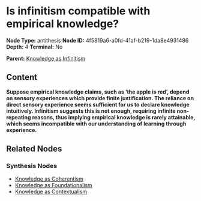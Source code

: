 # Is infinitism compatible with empirical knowledge?

**Node Type:** antithesis
**Node ID:** 4f5819a6-a0fd-41af-b219-1da8e4931486
**Depth:** 4
**Terminal:** No

**Parent:** [Knowledge as Infinitism](knowledge-as-infinitism-synthesis-07c81b44-77bc-4fa5-b9aa-f106a37578e5.md)

## Content

**Suppose empirical knowledge claims, such as ‘the apple is red’, depend on sensory experiences which provide finite justification. The reliance on direct sensory experience seems sufficient for us to declare knowledge intuitively. Infinitism suggests this is not enough, requiring infinite non-repeating reasons, thus implying empirical knowledge is rarely attainable, which seems incompatible with our understanding of learning through experience.**

## Related Nodes

### Synthesis Nodes

- [Knowledge as Coherentism](knowledge-as-coherentism-synthesis-6dd56e96-d4fa-4c2d-8d1d-e3b41bf736c7.md)
- [Knowledge as Foundationalism](knowledge-as-foundationalism-synthesis-404efcbb-3a9e-42f9-ac69-ff741e5a2d64.md)
- [Knowledge as Contextualism](knowledge-as-contextualism-synthesis-cd89b887-f592-4844-9ca4-1f2c24ace608.md)
